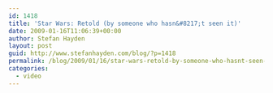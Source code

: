 ```yaml
---
id: 1418
title: 'Star Wars: Retold (by someone who hasn&#8217;t seen it)'
date: 2009-01-16T11:06:39+00:00
author: Stefan Hayden
layout: post
guid: http://www.stefanhayden.com/blog/?p=1418
permalink: /blog/2009/01/16/star-wars-retold-by-someone-who-hasnt-seen-it/
categories:
  - video
---
```

<object width="400" height="225"><param name="allowfullscreen" value="true" /><param name="allowscriptaccess" value="always" /><param name="movie" value="http://vimeo.com/moogaloop.swf?clip_id=2809991&amp;server=vimeo.com&amp;show_title=1&amp;show_byline=1&amp;show_portrait=0&amp;color=&amp;fullscreen=1" /><embed src="http://vimeo.com/moogaloop.swf?clip_id=2809991&amp;server=vimeo.com&amp;show_title=1&amp;show_byline=1&amp;show_portrait=0&amp;color=&amp;fullscreen=1" type="application/x-shockwave-flash" allowfullscreen="true" allowscriptaccess="always" width="400" height="225"></embed></object>